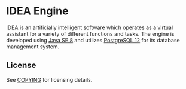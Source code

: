 # IDEA Engine #
IDEA is an artificially intelligent software which operates as a virtual assistant for a variety of different functions 
and tasks. The engine is developed using [Java SE 8](https://docs.oracle.com/javase/8/docs/) and utilizes 
[PostgreSQL 12](https://www.postgresql.org/docs/12/index.html) for its database management system.

## License ##
See [COPYING](COPYING) for licensing details.
